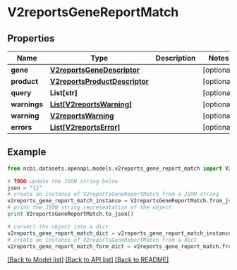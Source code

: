 # V2reportsGeneReportMatch


## Properties

Name | Type | Description | Notes
------------ | ------------- | ------------- | -------------
**gene** | [**V2reportsGeneDescriptor**](V2reportsGeneDescriptor.md) |  | [optional] 
**product** | [**V2reportsProductDescriptor**](V2reportsProductDescriptor.md) |  | [optional] 
**query** | **List[str]** |  | [optional] 
**warnings** | [**List[V2reportsWarning]**](V2reportsWarning.md) |  | [optional] 
**warning** | [**V2reportsWarning**](V2reportsWarning.md) |  | [optional] 
**errors** | [**List[V2reportsError]**](V2reportsError.md) |  | [optional] 

## Example

```python
from ncbi.datasets.openapi.models.v2reports_gene_report_match import V2reportsGeneReportMatch

# TODO update the JSON string below
json = "{}"
# create an instance of V2reportsGeneReportMatch from a JSON string
v2reports_gene_report_match_instance = V2reportsGeneReportMatch.from_json(json)
# print the JSON string representation of the object
print V2reportsGeneReportMatch.to_json()

# convert the object into a dict
v2reports_gene_report_match_dict = v2reports_gene_report_match_instance.to_dict()
# create an instance of V2reportsGeneReportMatch from a dict
v2reports_gene_report_match_form_dict = v2reports_gene_report_match.from_dict(v2reports_gene_report_match_dict)
```
[[Back to Model list]](../README.md#documentation-for-models) [[Back to API list]](../README.md#documentation-for-api-endpoints) [[Back to README]](../README.md)


